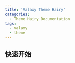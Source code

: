 ```yaml
---
title: 'Valaxy Theme Hairy'
categories:
  - Theme Hairy Documentation
tags:
  - valaxy
  - theme
---
```


## 快速开始

<hairy-codepen slug-hash="wvwEOZL" user="GreenSock" />